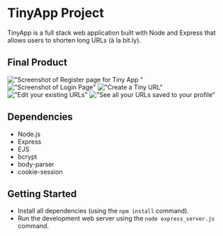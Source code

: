 # TinyApp Project

TinyApp is a full stack web application built with Node and Express that allows users to shorten long URLs (à la bit.ly).

## Final Product

!["Screenshot of Register page for Tiny App "](https://github.com/zeamaria/tinyapp/blob/feature/user-registration/docs/1-register-page.png)
!["Screenshot of Login Page"](https://github.com/zeamaria/tinyapp/blob/feature/user-registration/docs/2-login-page.png)
!["Create a Tiny URL"](https://github.com/zeamaria/tinyapp/blob/feature/user-registration/docs/3-create-page.png)
!["Edit your existing URLs"](https://github.com/zeamaria/tinyapp/blob/feature/user-registration/docs/4-edit-page.png)
!["See all your URLs saved to your profile"](https://github.com/zeamaria/tinyapp/blob/feature/user-registration/docs/5-my-urls-page.png)

## Dependencies

- Node.js
- Express
- EJS
- bcrypt
- body-parser
- cookie-session

## Getting Started

- Install all dependencies (using the `npm install` command).
- Run the development web server using the `node express_server.js` command.